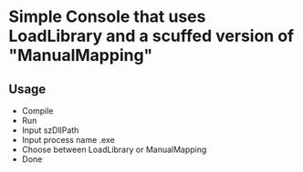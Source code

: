# Simple Console that uses LoadLibrary and a scuffed version of "ManualMapping"

## Usage

- Compile
- Run
- Input szDllPath
- Input process name .exe
- Choose between LoadLibrary or ManualMapping
- Done

